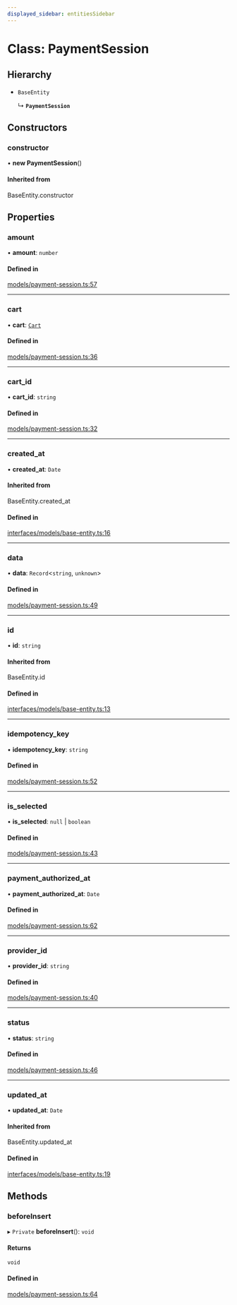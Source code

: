 ```yaml
---
displayed_sidebar: entitiesSidebar
---
```


# Class: PaymentSession

## Hierarchy

- `BaseEntity`

  ↳ **`PaymentSession`**

## Constructors

### constructor

• **new PaymentSession**()

#### Inherited from

BaseEntity.constructor

## Properties

### amount

• **amount**: `number`

#### Defined in

[models/payment-session.ts:57](https://github.com/chiubaca/medusa/blob/5abd48900/packages/medusa/src/models/payment-session.ts#L57)

___

### cart

• **cart**: [`Cart`](Cart.md)

#### Defined in

[models/payment-session.ts:36](https://github.com/chiubaca/medusa/blob/5abd48900/packages/medusa/src/models/payment-session.ts#L36)

___

### cart\_id

• **cart\_id**: `string`

#### Defined in

[models/payment-session.ts:32](https://github.com/chiubaca/medusa/blob/5abd48900/packages/medusa/src/models/payment-session.ts#L32)

___

### created\_at

• **created\_at**: `Date`

#### Inherited from

BaseEntity.created\_at

#### Defined in

[interfaces/models/base-entity.ts:16](https://github.com/chiubaca/medusa/blob/5abd48900/packages/medusa/src/interfaces/models/base-entity.ts#L16)

___

### data

• **data**: `Record`<`string`, `unknown`\>

#### Defined in

[models/payment-session.ts:49](https://github.com/chiubaca/medusa/blob/5abd48900/packages/medusa/src/models/payment-session.ts#L49)

___

### id

• **id**: `string`

#### Inherited from

BaseEntity.id

#### Defined in

[interfaces/models/base-entity.ts:13](https://github.com/chiubaca/medusa/blob/5abd48900/packages/medusa/src/interfaces/models/base-entity.ts#L13)

___

### idempotency\_key

• **idempotency\_key**: `string`

#### Defined in

[models/payment-session.ts:52](https://github.com/chiubaca/medusa/blob/5abd48900/packages/medusa/src/models/payment-session.ts#L52)

___

### is\_selected

• **is\_selected**: ``null`` \| `boolean`

#### Defined in

[models/payment-session.ts:43](https://github.com/chiubaca/medusa/blob/5abd48900/packages/medusa/src/models/payment-session.ts#L43)

___

### payment\_authorized\_at

• **payment\_authorized\_at**: `Date`

#### Defined in

[models/payment-session.ts:62](https://github.com/chiubaca/medusa/blob/5abd48900/packages/medusa/src/models/payment-session.ts#L62)

___

### provider\_id

• **provider\_id**: `string`

#### Defined in

[models/payment-session.ts:40](https://github.com/chiubaca/medusa/blob/5abd48900/packages/medusa/src/models/payment-session.ts#L40)

___

### status

• **status**: `string`

#### Defined in

[models/payment-session.ts:46](https://github.com/chiubaca/medusa/blob/5abd48900/packages/medusa/src/models/payment-session.ts#L46)

___

### updated\_at

• **updated\_at**: `Date`

#### Inherited from

BaseEntity.updated\_at

#### Defined in

[interfaces/models/base-entity.ts:19](https://github.com/chiubaca/medusa/blob/5abd48900/packages/medusa/src/interfaces/models/base-entity.ts#L19)

## Methods

### beforeInsert

▸ `Private` **beforeInsert**(): `void`

#### Returns

`void`

#### Defined in

[models/payment-session.ts:64](https://github.com/chiubaca/medusa/blob/5abd48900/packages/medusa/src/models/payment-session.ts#L64)
